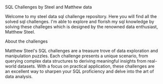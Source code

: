 SQL Challenges by Steel and Matthew data

Welcome to my steel data sql challenge repository. Here you will find all the solved sql challenges. I'm able to explore and florish my sql knowledge by solving these challeges which is designed by the renowned data enthusiast, Matthew Steel.

About the challenges

Matthew Steel's SQL challenges are a treasure trove of data exploration and manipulation puzzles. Each challenge presents a unique scenario, from querying complex data structures to deriving meaningful insights from real-world datasets. With a focus on practical application, these challenges are an excellent way to sharpen your SQL proficiency and delve into the art of data analysis.
